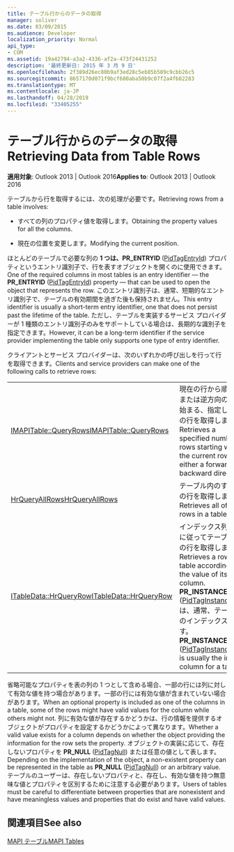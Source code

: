 ```yaml
---
title: テーブル行からのデータの取得
manager: soliver
ms.date: 03/09/2015
ms.audience: Developer
localization_priority: Normal
api_type:
- COM
ms.assetid: 19a42794-a3a2-4336-af2a-473f24431252
description: '最終更新日: 2015 年 3 月 9 日'
ms.openlocfilehash: 2f389d26ec80b9af3ed28c5eb85b589c9cbb26c5
ms.sourcegitcommit: 8657170d071f9bcf680aba50b9c07f2a4fb82283
ms.translationtype: MT
ms.contentlocale: ja-JP
ms.lasthandoff: 04/28/2019
ms.locfileid: "33405255"
---
```

# <a name="retrieving-data-from-table-rows"></a><span data-ttu-id="7236f-103">テーブル行からのデータの取得</span><span class="sxs-lookup"><span data-stu-id="7236f-103">Retrieving Data from Table Rows</span></span>

  
  
<span data-ttu-id="7236f-104">**適用対象**: Outlook 2013 | Outlook 2016</span><span class="sxs-lookup"><span data-stu-id="7236f-104">**Applies to**: Outlook 2013 | Outlook 2016</span></span> 
  
<span data-ttu-id="7236f-105">テーブルから行を取得するには、次の処理が必要です。</span><span class="sxs-lookup"><span data-stu-id="7236f-105">Retrieving rows from a table involves:</span></span>
  
- <span data-ttu-id="7236f-106">すべての列のプロパティ値を取得します。</span><span class="sxs-lookup"><span data-stu-id="7236f-106">Obtaining the property values for all the columns.</span></span>
    
- <span data-ttu-id="7236f-107">現在の位置を変更します。</span><span class="sxs-lookup"><span data-stu-id="7236f-107">Modifying the current position.</span></span>
    
<span data-ttu-id="7236f-108">ほとんどのテーブルで必要な列の **1 つは、PR_ENTRYID** ([PidTagEntryId](pidtagentryid-canonical-property.md)) プロパティというエントリ識別子で、行を表すオブジェクトを開くのに使用できます。</span><span class="sxs-lookup"><span data-stu-id="7236f-108">One of the required columns in most tables is an entry identifier — the **PR_ENTRYID** ([PidTagEntryId](pidtagentryid-canonical-property.md)) property — that can be used to open the object that represents the row.</span></span> <span data-ttu-id="7236f-109">このエントリ識別子は、通常、短期的なエントリ識別子で、テーブルの有効期間を過ぎた後も保持されません。</span><span class="sxs-lookup"><span data-stu-id="7236f-109">This entry identifier is usually a short-term entry identifier, one that does not persist past the lifetime of the table.</span></span> <span data-ttu-id="7236f-110">ただし、テーブルを実装するサービス プロバイダーが 1 種類のエントリ識別子のみをサポートしている場合は、長期的な識別子を指定できます。</span><span class="sxs-lookup"><span data-stu-id="7236f-110">However, it can be a long-term identifier if the service provider implementing the table only supports one type of entry identifier.</span></span>
  
<span data-ttu-id="7236f-111">クライアントとサービス プロバイダーは、次のいずれかの呼び出しを行って行を取得できます。</span><span class="sxs-lookup"><span data-stu-id="7236f-111">Clients and service providers can make one of the following calls to retrieve rows:</span></span>
  
|||
|:-----|:-----|
|[<span data-ttu-id="7236f-112">IMAPITable::QueryRows</span><span class="sxs-lookup"><span data-stu-id="7236f-112">IMAPITable::QueryRows</span></span>](imapitable-queryrows.md) <br/> |<span data-ttu-id="7236f-113">現在の行から順方向または逆方向の行で始まる、指定した数の行を取得します。</span><span class="sxs-lookup"><span data-stu-id="7236f-113">Retrieves a specified number of rows starting with the current row in either a forward or backward direction.</span></span>  <br/> |
|[<span data-ttu-id="7236f-114">HrQueryAllRows</span><span class="sxs-lookup"><span data-stu-id="7236f-114">HrQueryAllRows</span></span>](hrqueryallrows.md) <br/> |<span data-ttu-id="7236f-115">テーブル内のすべての行を取得します。</span><span class="sxs-lookup"><span data-stu-id="7236f-115">Retrieves all of the rows in a table.</span></span>  <br/> |
|[<span data-ttu-id="7236f-116">ITableData::HrQueryRow</span><span class="sxs-lookup"><span data-stu-id="7236f-116">ITableData::HrQueryRow</span></span>](itabledata-hrqueryrow.md) <br/> |<span data-ttu-id="7236f-117">インデックス列の値に従ってテーブル内の行を取得します。</span><span class="sxs-lookup"><span data-stu-id="7236f-117">Retrieves a row in a table according to the value of its index column.</span></span> <span data-ttu-id="7236f-118">**PR_INSTANCE_KEY** ([PidTagInstanceKey](pidtaginstancekey-canonical-property.md)) は、通常、テーブルのインデックス列です。</span><span class="sxs-lookup"><span data-stu-id="7236f-118">**PR_INSTANCE_KEY** ([PidTagInstanceKey](pidtaginstancekey-canonical-property.md)) is usually the index column for a table.</span></span>  <br/> |
   
<span data-ttu-id="7236f-119">省略可能なプロパティを表の列の 1 つとして含める場合、一部の行には列に対して有効な値を持つ場合があります。一部の行には有効な値が含まれていない場合があります。</span><span class="sxs-lookup"><span data-stu-id="7236f-119">When an optional property is included as one of the columns in a table, some of the rows might have valid values for the column while others might not.</span></span> <span data-ttu-id="7236f-120">列に有効な値が存在するかどうかは、行の情報を提供するオブジェクトがプロパティを設定するかどうかによって異なります。</span><span class="sxs-lookup"><span data-stu-id="7236f-120">Whether a valid value exists for a column depends on whether the object providing the information for the row sets the property.</span></span> <span data-ttu-id="7236f-121">オブジェクトの実装に応じて、存在しないプロパティを **PR_NULL** ([PidTagNull](pidtagnull-canonical-property.md)) または任意の値として表します。</span><span class="sxs-lookup"><span data-stu-id="7236f-121">Depending on the implementation of the object, a non-existent property can be represented in the table as **PR_NULL** ([PidTagNull](pidtagnull-canonical-property.md)) or an arbitrary value.</span></span> <span data-ttu-id="7236f-122">テーブルのユーザーは、存在しないプロパティと、存在し、有効な値を持つ無意味な値とプロパティを区別するために注意する必要があります。</span><span class="sxs-lookup"><span data-stu-id="7236f-122">Users of tables must be careful to differentiate between properties that are nonexistent and have meaningless values and properties that do exist and have valid values.</span></span> 
  
## <a name="see-also"></a><span data-ttu-id="7236f-123">関連項目</span><span class="sxs-lookup"><span data-stu-id="7236f-123">See also</span></span>



[<span data-ttu-id="7236f-124">MAPI テーブル</span><span class="sxs-lookup"><span data-stu-id="7236f-124">MAPI Tables</span></span>](mapi-tables.md)


